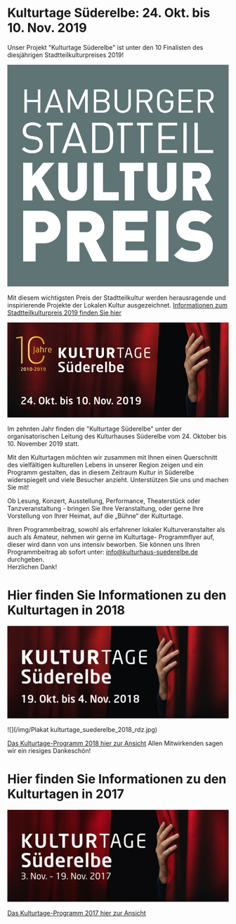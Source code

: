 # Kulturtage Süderelbe: 24. Okt. bis 10. Nov. 2019

Unser Projekt "Kulturtage Süderelbe" ist unter den 10 Finalisten des diesjährigen Stadtteilkulturpreises 2019!

![](/img/Stadtteilkulturpreis-Logo.jpg)

Mit diesem wichtigsten Preis der Stadtteilkultur werden herausragende und inspirierende Projekte der Lokalen Kultur ausgezeichnet.
[Informationen zum Stadtteilkulturpreis 2019 finden Sie hier](https://www.stadtkultur-hh.de/2019/01/hamburger-stadtteilkulturpreis-2019-zehn-herausragende-kulturprojekte-und-programme-im-finale-2/)

![](/img/kulturtage-suederelbe-2019-10J-web.jpg)

Im zehnten  Jahr finden die "Kulturtage Süderelbe" unter der organisatorischen Leitung des Kulturhauses Süderelbe
vom 24. Oktober bis 10. November 2019 statt.
 
Mit den Kulturtagen möchten wir zusammen mit Ihnen einen Querschnitt des vielfältigen kulturellen Lebens
in unserer Region zeigen und ein Programm gestalten, das in diesem Zeitraum Kultur in Süderelbe widerspiegelt
und viele Besucher anzieht. Unterstützen Sie uns und machen Sie mit!
 
Ob Lesung, Konzert, Ausstellung, Performance, Theaterstück oder Tanzveranstaltung - 
bringen Sie Ihre Veranstaltung, oder gerne Ihre Vorstellung von Ihrer Heimat, auf die „Bühne“ der Kulturtage.

Ihren Programmbeitrag, sowohl als erfahrener lokaler Kulturveranstalter als auch als Amateur, nehmen
wir gerne im Kulturtage- Programmflyer auf, dieser wird  dann von uns intensiv beworben.
Sie können uns Ihren Programmbeitrag ab sofort unter: info@kulturhaus-suederelbe.de durchgeben.  
Herzlichen Dank! 




# Hier finden Sie Informationen zu den Kulturtagen in 2018 

![](/img/kulturtage-2018-logo.jpg)

![](/img/Plakat kulturtage_suederelbe_2018_rdz.jpg)

[Das Kulturtage-Programm 2018 hier zur Ansicht](/downloads/kulturtage_programm_2018.pdf)
Allen Mitwirkenden sagen wir ein riesiges Dankeschön!




# Hier finden Sie Informationen zu den Kulturtagen in 2017 

![](/img/kulturtage-suederelbe-2017-visual-Internet.jpg)

[Das Kulturtage-Programm 2017 hier zur Ansicht](/downloads/KT-Heft-52-Seiten-rdz.pdf)

